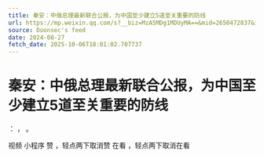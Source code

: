 ```yaml
---
title: 秦安：中俄总理最新联合公报，为中国至少建立5道至关重要的防线
url: https://mp.weixin.qq.com/s?__biz=MzA5MDg1MDUyMA==&mid=2650472837&idx=1&sn=f136e49fc0eda82ade63ae1d765cf062
source: Doonsec's feed
date: 2024-08-27
fetch_date: 2025-10-06T18:01:02.707737
---
```


# 秦安：中俄总理最新联合公报，为中国至少建立5道至关重要的防线

：
，
。

视频
小程序
赞
，轻点两下取消赞
在看
，轻点两下取消在看